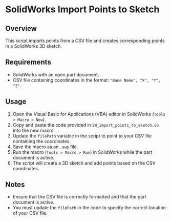 # SolidWorks Import Points to Sketch

## Overview
This script imports points from a CSV file and creates corresponding points in a SolidWorks 3D sketch.

## Requirements
- SolidWorks with an open part document.
- CSV file containing coordinates in the format: `"Bone Name", "X", "Y", "Z"`.

## Usage
1. Open the Visual Basic for Applications (VBA) editor in SolidWorks (`Tools > Macro > New`).
2. Copy and paste the code provided in `SW_import_points_to_sketch.vb` into the new macro.
3. Update the `filePath` variable in the script to point to your CSV file containing the coordinates.
4. Save the macro as an `.swp` file.
5. Run the macro (`Tools > Macro > Run`) in SolidWorks while the part document is active.
6. The script will create a 3D sketch and add points based on the CSV coordinates.

## Notes
- Ensure that the CSV file is correctly formatted and that the part document is active.
- You must update the `filePath` in the code to specify the correct location of your CSV file.
